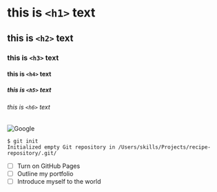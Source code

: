 # this is  `<h1>` text
## this is `<h2>` text
### this is `<h3>` text
#### this is `<h4>` text
##### this is `<h5>` text
###### this is `<h6>` text

![Google]([https://storage.googleapis.com/gd-prod/images/f4f4bc5f-904a-4b61-972f-c403bc060679.799a99c1196c2fd4.webp])

```
$ git init
Initialized empty Git repository in /Users/skills/Projects/recipe-repository/.git/
```
- [ ] Turn on GitHub Pages
- [ ] Outline my portfolio
- [ ] Introduce myself to the world
